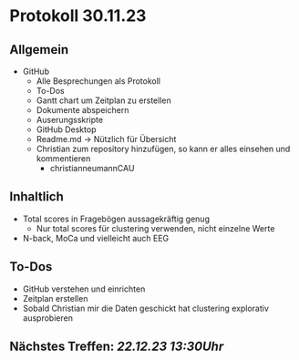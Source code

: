 # Protokoll 30.11.23
## Allgemein
- GitHub
  - Alle Besprechungen als Protokoll
  - To-Dos
  - Gantt chart um Zeitplan zu erstellen
  - Dokumente abspeichern
  - Auserungsskripte
  - GitHub Desktop
  - Readme.md -> Nützlich für Übersicht
  - Christian zum repository hinzufügen, so kann er alles einsehen und kommentieren
    - christianneumannCAU
## Inhaltlich
- Total scores in Fragebögen aussagekräftig genug
  - Nur total scores für clustering verwenden, nicht einzelne Werte
- N-back, MoCa und vielleicht auch EEG
## To-Dos
- GitHub verstehen und einrichten
- Zeitplan erstellen
- Sobald Christian mir die Daten geschickt hat clustering explorativ ausprobieren
## Nächstes Treffen: *22.12.23 13:30Uhr*
